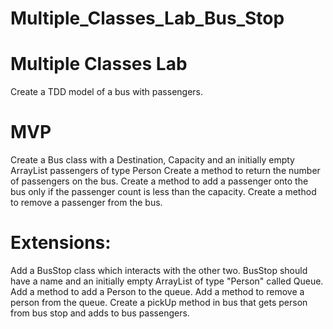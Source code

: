 # Multiple_Classes_Lab_Bus_Stop

# Multiple Classes Lab
Create a TDD model of a bus with passengers.

# MVP
Create a Bus class with a Destination, Capacity and an initially empty ArrayList passengers of type Person
Create a method to return the number of passengers on the bus.
Create a method to add a passenger onto the bus only if the passenger count is less than the capacity.
Create a method to remove a passenger from the bus.

# Extensions:
Add a BusStop class which interacts with the other two.
BusStop should have a name and an initially empty ArrayList of type "Person" called Queue.
Add a method to add a Person to the queue.
Add a method to remove a person from the queue.
Create a pickUp method in bus that gets person from bus stop and adds to bus passengers.
